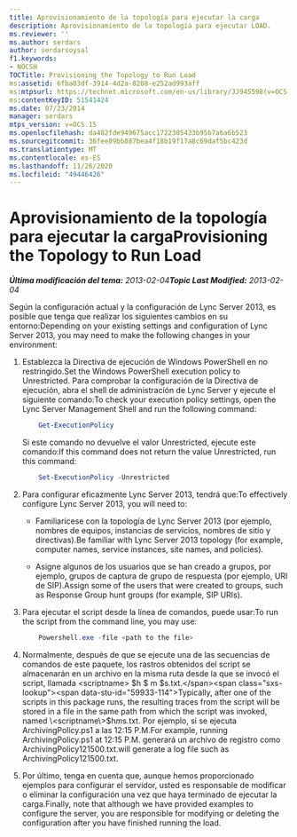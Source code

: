 ```yaml
---
title: Aprovisionamiento de la topología para ejecutar la carga
description: Aprovisionamiento de la topología para ejecutar LOAD.
ms.reviewer: ''
ms.author: serdars
author: serdarsoysal
f1.keywords:
- NOCSH
TOCTitle: Provisioning the Topology to Run Load
ms:assetid: 6fba03df-3914-4d2a-8208-e252ad993aff
ms:mtpsurl: https://technet.microsoft.com/en-us/library/JJ945598(v=OCS.15)
ms:contentKeyID: 51541424
ms.date: 07/23/2014
manager: serdars
mtps_version: v=OCS.15
ms.openlocfilehash: da482fde949675acc1722305433b95b7a6a6b523
ms.sourcegitcommit: 36fee89bb887bea4f18b19f17a8c69daf5bc423d
ms.translationtype: MT
ms.contentlocale: es-ES
ms.lasthandoff: 11/26/2020
ms.locfileid: "49446426"
---
```

# <a name="provisioning-the-topology-to-run-load"></a><span data-ttu-id="59933-103">Aprovisionamiento de la topología para ejecutar la carga</span><span class="sxs-lookup"><span data-stu-id="59933-103">Provisioning the Topology to Run Load</span></span>

<div data-xmlns="http://www.w3.org/1999/xhtml">

<div class="topic" data-xmlns="http://www.w3.org/1999/xhtml" data-msxsl="urn:schemas-microsoft-com:xslt" data-cs="https://msdn.microsoft.com/">

<div data-asp="https://msdn2.microsoft.com/asp">



</div>

<div id="mainSection">

<div id="mainBody"><span data-ttu-id="59933-104">

<span> </span></span><span class="sxs-lookup"><span data-stu-id="59933-104">

<span> </span></span></span>

<span data-ttu-id="59933-105">_**Última modificación del tema:** 2013-02-04_</span><span class="sxs-lookup"><span data-stu-id="59933-105">_**Topic Last Modified:** 2013-02-04_</span></span>

<div>

<span data-ttu-id="59933-106">Según la configuración actual y la configuración de Lync Server 2013, es posible que tenga que realizar los siguientes cambios en su entorno:</span><span class="sxs-lookup"><span data-stu-id="59933-106">Depending on your existing settings and configuration of Lync Server 2013, you may need to make the following changes in your environment:</span></span>

1.  <span data-ttu-id="59933-107">Establezca la Directiva de ejecución de Windows PowerShell en no restringido.</span><span class="sxs-lookup"><span data-stu-id="59933-107">Set the Windows PowerShell execution policy to Unrestricted.</span></span> <span data-ttu-id="59933-108">Para comprobar la configuración de la Directiva de ejecución, abra el shell de administración de Lync Server y ejecute el siguiente comando:</span><span class="sxs-lookup"><span data-stu-id="59933-108">To check your execution policy settings, open the Lync Server Management Shell and run the following command:</span></span>

    ``` powershell
        Get-ExecutionPolicy
    ```        

    <span data-ttu-id="59933-109">Si este comando no devuelve el valor Unrestricted, ejecute este comando:</span><span class="sxs-lookup"><span data-stu-id="59933-109">If this command does not return the value Unrestricted, run this command:</span></span>

    ``` powershell
        Set-ExecutionPolicy -Unrestricted
    ```

2.  <span data-ttu-id="59933-110">Para configurar eficazmente Lync Server 2013, tendrá que:</span><span class="sxs-lookup"><span data-stu-id="59933-110">To effectively configure Lync Server 2013, you will need to:</span></span>
    
      - <span data-ttu-id="59933-111">Familiarícese con la topología de Lync Server 2013 (por ejemplo, nombres de equipos, instancias de servicios, nombres de sitio y directivas).</span><span class="sxs-lookup"><span data-stu-id="59933-111">Be familiar with Lync Server 2013 topology (for example, computer names, service instances, site names, and policies).</span></span>
    
      - <span data-ttu-id="59933-112">Asigne algunos de los usuarios que se han creado a grupos, por ejemplo, grupos de captura de grupo de respuesta (por ejemplo, URI de SIP).</span><span class="sxs-lookup"><span data-stu-id="59933-112">Assign some of the users that were created to groups, such as Response Group hunt groups (for example, SIP URIs).</span></span>

3.  <span data-ttu-id="59933-113">Para ejecutar el script desde la línea de comandos, puede usar:</span><span class="sxs-lookup"><span data-stu-id="59933-113">To run the script from the command line, you may use:</span></span>

    ``` powershell
        Powershell.exe -file <path to the file>
    ```
    
4.  <span data-ttu-id="59933-114">Normalmente, después de que se ejecute una de las secuencias de comandos de este paquete, los rastros obtenidos del script se almacenarán en un archivo en la misma ruta desde la que se invocó el script, llamada \<scriptname\> $h $ m $s.txt.</span><span class="sxs-lookup"><span data-stu-id="59933-114">Typically, after one of the scripts in this package runs, the resulting traces from the script will be stored in a file in the same path from which the script was invoked, named \<scriptname\>$h$m$s.txt.</span></span> <span data-ttu-id="59933-115">Por ejemplo, si se ejecuta ArchivingPolicy.ps1 a las 12:15 P.M.</span><span class="sxs-lookup"><span data-stu-id="59933-115">For example, running ArchivingPolicy.ps1 at 12:15 P.M.</span></span> <span data-ttu-id="59933-116">generará un archivo de registro como ArchivingPolicy121500.txt.</span><span class="sxs-lookup"><span data-stu-id="59933-116">will generate a log file such as ArchivingPolicy121500.txt.</span></span>

5.  <span data-ttu-id="59933-117">Por último, tenga en cuenta que, aunque hemos proporcionado ejemplos para configurar el servidor, usted es responsable de modificar o eliminar la configuración una vez que haya terminado de ejecutar la carga.</span><span class="sxs-lookup"><span data-stu-id="59933-117">Finally, note that although we have provided examples to configure the server, you are responsible for modifying or deleting the configuration after you have finished running the load.</span></span>

<span data-ttu-id="59933-118"></div>

</div>

<span> </span>

</div>

</div>

</span><span class="sxs-lookup"><span data-stu-id="59933-118"></div>

</div>

<span> </span>

</div>

</div>

</span></span></div>

